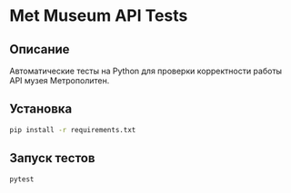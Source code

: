 # Met Museum API Tests

## Описание
Автоматические тесты на Python для проверки корректности работы API музея Метрополитен.

## Установка
```bash
pip install -r requirements.txt
```

## Запуск тестов
```bash
pytest
```